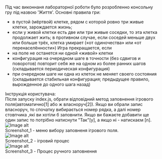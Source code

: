 Під час виконнаня лабораторної роботи було розробленно консольну гру під назвою 'Життя'.
Основні правила гри: 
- в пустой (мёртвой) клетке, рядом с которой ровно три живые клетки, зарождается жизнь;
- если у живой клетки есть две или три живые соседки, то эта клетка продолжает жить; в противном случае, если соседей меньше двух или больше трёх, клетка умирает («от одиночества» или «от перенаселённости»)
Игра прекращается, если
 - на поле не останется ни одной «живой» клетки
 - конфигурация на очередном шаге в точности (без сдвигов и поворотов) повторит себя же на одном из более ранних шагов (складывается периодическая конфигурация)
 - при очередном шаге ни одна из клеток не меняет своего состояния (складывается стабильная конфигурация; предыдущее правило, вырожденное до одного шага назад)
 
 Інструкція користувача:<br>
 Після запуску index.js, обрати відповідний метод заповнення ігрового поля(автоматично[1] або ж власноруч[2]). Якщо ви обрали запис власноруч, то спочатку вибирається номер рядка, а далі номер стовпчика ,які ви хотіли б заповнити. Якщо ви бажаєте добавити ще один запис то потрібно натиснути "Так"[y], а якщо ні - натискаєм [n].<br>
 ![Image alt](https://github.com/Valientin/Kurzhiy_KPP_lab_1/raw/master/Life1.PNG)<br>
 Screenshot_1 - меню вибору заповненя ігрового поля.<br>
 ![Image alt](https://github.com/Valientin/Kurzhiy_KPP_lab_1/raw/master/Life2.PNG)<br>
 Screenshot_2 - ігровий процес<br>
 ![Image alt](https://github.com/Valientin/Kurzhiy_KPP_lab_1/raw/master/Life3.PNG)<br>
 Screenshot_3 - Процес ручного заповнення<br>
 
